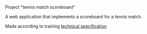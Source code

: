  Project "tennis match scoreboard"

 A web application that implements a scoreboard for a tennis match.

Made according to training [technical specification](https://zhukovsd.github.io/java-backend-learning-course/Projects/TennisScoreboard/)

